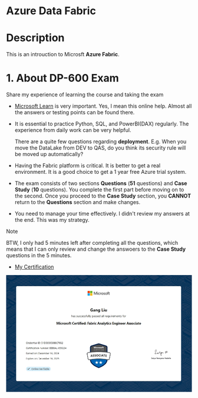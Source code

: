 # Azure Data Fabric

# Description
This is an introuction to Microsft **Azure Fabric**.

# 1. About DP-600 Exam
Share my experience of learning the course and taking the exam

- [Microsoft Learn](https://learn.microsoft.com/) is very important. Yes, I mean this online help. Almost all the answers or testing points can be found there.
- It is essential to practice Python, SQL, and PowerBI(DAX) regularly. The experience from daily work can be very helpful.

  There are a quite few questions regarding **deployment**. E.g. When you move the DataLake from DEV to QAS, do you think its security rule will be moved up automatically? 
- Having the Fabric platform is critical. It is better to get a real environment. It is a good choice to get a 1 year free Azure trial system.
- The exam consists of two sections **Questions** (**51** questions) and **Case Study** (**10** questions). You complete the first part before moving on to the second. Once you proceed to the **Case Study** section, you **CANNOT** return to the **Questions** section and make changes.
- You need to manage your time effectively. I didn't review my answers at the end. This was my strategy.

> [!NOTE]
> BTW, I only had 5 minutes left after completing all the questions, which means that I can only review and change the answoers to the **Case Study** questions in the 5 minutes.

- [My Certification](https://learn.microsoft.com/en-us/users/gangliu-1255/transcript/vm99ms3w4z1glpy?wt.mc_id=certnurture_eml1_email_wwl)

![alt text](/images/DP600.png?raw=true)
